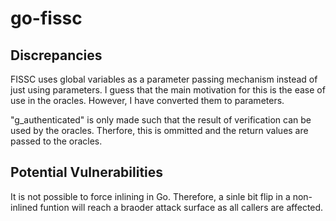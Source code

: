 # go-fissc

## Discrepancies
FISSC uses global variables as a parameter passing mechanism instead of just using parameters. I guess that the main motivation for this is the ease of use in the oracles. However, I have converted them to parameters.

"g_authenticated" is only made such that the result of verification can be used by the oracles. Therfore, this is ommitted and the return values are passed to the oracles.

## Potential Vulnerabilities
It is not possible to force inlining in Go. Therefore, a sinle bit flip in a non-inlined funtion will reach a braoder attack surface as all callers are affected.